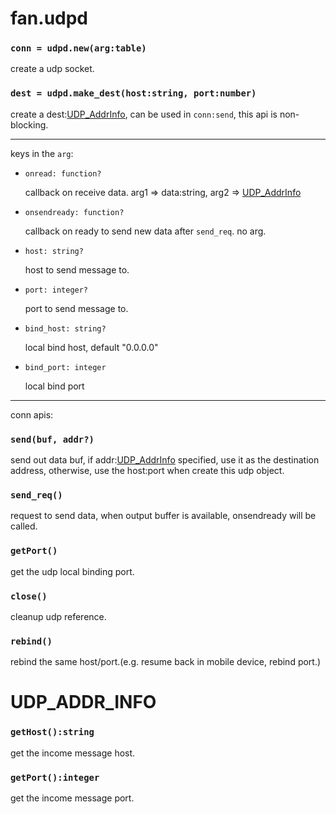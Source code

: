 fan.udpd
========
### `conn = udpd.new(arg:table)`
create a udp socket.

### `dest = udpd.make_dest(host:string, port:number)`
create a dest:[UDP_AddrInfo](#udp_addr_info), can be used in `conn:send`, this api is non-blocking.

---------
keys in the `arg`:

* `onread: function?`

	callback on receive data. arg1 => data:string, arg2 => [UDP_AddrInfo](#udp_addr_info)

* `onsendready: function?`

	callback on ready to send new data after `send_req`. no arg.

* `host: string?`

	host to send message to.

* `port: integer?`

	port to send message to.

* `bind_host: string?`

	local bind host, default "0.0.0.0"

* `bind_port: integer`

	local bind port

---------
conn apis:
### `send(buf, addr?)`
send out data buf, if addr:[UDP_AddrInfo](#udp_addr_info) specified, use it as the destination address, otherwise, use the host:port when create this udp object.

### `send_req()`
request to send data, when output buffer is available, onsendready will be called.

### `getPort()`
get the udp local binding port.

### `close()`
cleanup udp reference.

### `rebind()`
rebind the same host/port.(e.g. resume back in mobile device, rebind port.)

UDP_ADDR_INFO
=============

### `getHost():string`
get the income message host.

### `getPort():integer`
get the income message port.
